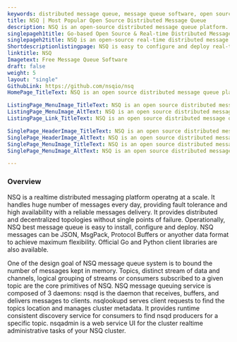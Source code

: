 ```yaml
---
keywords: distributed message queue, message queue software, open source message broker, message queuing service, message queue system, best message queue, best message broker
title: NSQ | Most Popular Open Source Distributed Message Queue
description: NSQ is an open-source distributed message queue platform. It supports fault tolerance, high availability, and scale-out with reliable message delivery.
singlepageh1title: Go-based Open Source & Real-time Distributed Message Queue
singlepageh2title: NSQ is an open-source real-time distributed message queue with no single point of failure. It is a reliable message delivery service with high availability.
Shortdescriptionlistingpage: NSQ is easy to configure and deploy real-time distributed memory message queuing platform. It has a built-in management interface and supports high availability.
linktitle: NSQ
Imagetext: Free Message Queue Software
draft: false
weight: 5
layout: "single"
GithubLink: https://github.com/nsqio/nsq
HomePage_TitleText: NSQ is an open source distributed message queue platform

ListingPage_MenuImage_TitleText: NSQ is an open source distributed message queue software
ListingPage_MenuImage_AltText: NSQ is an open source distributed message queue software
ListingPage_Link_TitleText: NSQ is an open source distributed message queue software.

SinglePage_HeaderImage_TitleText: NSQ is an open source distributed message queue software
SinglePage_HeaderImage_AltText: NSQ is an open source distributed message queue software
SinglePage_MenuImage_TitleText: NSQ is an open source distributed message queue software
SinglePage_MenuImage_AltText: NSQ is an open source distributed message queue software

---
```


### **Overview**

NSQ is a realtime distributed messaging platform operatng at a scale. It handles huge number of messages every day, providing fault tolerance and high availability with a reliable messages delivery. It provides distributed and decentralized topologies without single points of failure. Operationally, NSQ best message queue is easy to install, configure and deploy. NSQ messages can be JSON, MsgPack, Protocol Buffers or anyother data format to achieve maximum flexibility. Official Go and Python client libraries are also available.

One of the design goal of NSQ message queue system is to bound the number of messages kept in memory. Topics, distinct stream of data and channels, logical grouping of streams or consumers subscribed to a given topic are the core primitives of NSQ. NSQ message queuing service is composed of 3 daemons: nsqd is the daemon that receives, buffers, and delivers messages to clients. nsqlookupd serves client requests to find the topics location and manages cluster metadata. It provides runtime consistent discovery service for consumers to find nsqd producers for a specific topic. nsqadmin is a web service UI for the cluster realtime administrative tasks of your NSQ cluster.